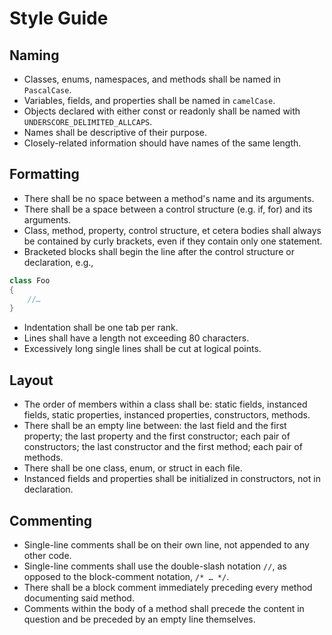 # Style Guide

## Naming

* Classes, enums, namespaces, and methods shall be named in `PascalCase`.
* Variables, fields, and properties shall be named in `camelCase`.
* Objects declared with either const or readonly shall be named with `UNDERSCORE_DELIMITED_ALLCAPS`.
* Names shall be descriptive of their purpose.
* Closely-related information should have names of the same length.

## Formatting

* There shall be no space between a method's name and its arguments.
* There shall be a space between a control structure (e.g. if, for) and its arguments.
* Class, method, property, control structure, et cetera bodies shall always be contained by curly brackets, even if they contain only one statement.
* Bracketed blocks shall begin the line after the control structure or declaration, e.g.,

```cs
class Foo
{
    //…
}
```

* Indentation shall be one tab per rank.
* Lines shall have a length not exceeding 80 characters.
* Excessively long single lines shall be cut at logical points.

## Layout

* The order of members within a class shall be: static fields, instanced fields, static properties, instanced properties, constructors, methods.
* There shall be an empty line between: the last field and the first property; the last property and the first constructor; each pair of constructors; the last constructor and the first method; each pair of methods.
* There shall be one class, enum, or struct in each file.
* Instanced fields and properties shall be initialized in constructors, not in declaration.

## Commenting

* Single-line comments shall be on their own line, not appended to any other code.
* Single-line comments shall use the double-slash notation `//`, as opposed to the block-comment notation, `/* … */`.
* There shall be a block comment immediately preceding every method documenting said method.
* Comments within the body of a method shall precede the content in question and be preceded by an empty line themselves.

